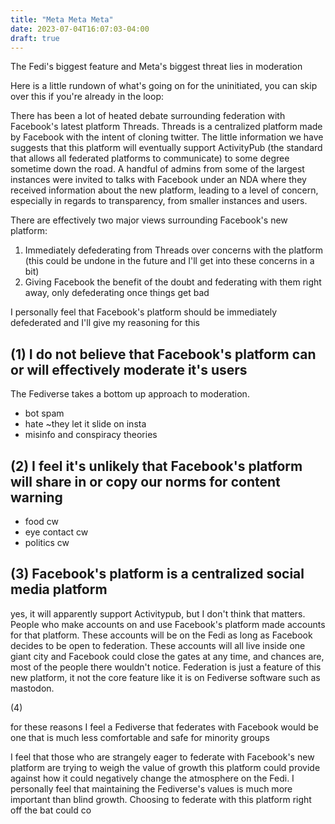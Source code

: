 ```yaml
---
title: "Meta Meta Meta"
date: 2023-07-04T16:07:03-04:00
draft: true
---
```


The Fedi's biggest feature and Meta's biggest threat lies in moderation

Here is a little rundown of what's going on for the uninitiated, you can skip over this if you're already in the loop:

There has been a lot of heated debate surrounding federation with Facebook's latest platform Threads. Threads is a centralized platform made by Facebook with the intent of cloning twitter. The little information we have suggests that this platform will eventually support ActivityPub (the standard that allows all federated platforms to communicate) to some degree sometime down the road. A handful of admins from some of the largest instances were invited to talks with Facebook under an NDA where they received information about the new platform, leading to a level of concern, especially in regards to transparency, from smaller instances and users. 

There are effectively two major views surrounding Facebook's new platform:
1. Immediately defederating from Threads over concerns with the platform (this could be undone in the future and I'll get into these concerns in a bit)
2. Giving Facebook the benefit of the doubt and federating with them right away, only defederating once things get bad

I personally feel that Facebook's platform should be immediately defederated and I'll give my reasoning for this

## (1) I do not believe that Facebook's platform can or will effectively moderate it's users

The Fediverse takes a bottom up approach to moderation. 

- bot spam
- hate ~they let it slide on insta
- misinfo and conspiracy theories 



## (2) I feel it's unlikely that Facebook's platform will share in or copy our norms for content warning 
- food cw
- eye contact cw
- politics cw

## (3) Facebook's platform is a centralized social media platform

yes, it will apparently support Activitypub, but I don't think that matters. People who make accounts on and use Facebook's platform made accounts for that platform. These accounts will be on the Fedi as long as Facebook decides to be open to federation. These accounts will all live inside one giant city and Facebook could close the gates at any time, and chances are, most of the people there wouldn't notice. Federation is just a feature of this new platform, it not the core feature like it is on Fediverse software such as mastodon. 

(4) 

for these reasons I feel a Fediverse that federates with Facebook would be one that is much less comfortable and safe for minority groups 

I feel that those who are strangely eager to federate with Facebook's new platform are trying to weigh the value of growth this platform could provide against how it could negatively change the atmosphere on the Fedi. I personally feel that maintaining the Fediverse's values is much more important than blind growth. Choosing to federate with this platform right off the bat could co 
